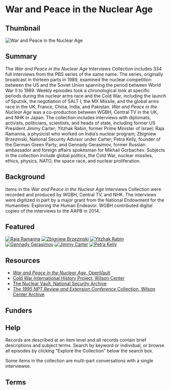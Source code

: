 # War and Peace in the Nuclear Age

## Thumbnail

![War and Peace in the Nuclear Age](https://s3.amazonaws.com/americanarchive.org/special-collections/WAPINA_Poster.jpg "WarandPeace")

## Summary

The <em>War and Peace in the Nuclear Age</em> Interviews Collection includes 334 full interviews from the PBS series of the same name. The series, originally broadcast in thirteen parts in 1989, examined the nuclear competition between the US and the Soviet Union spanning the period between World War II to 1989. Weekly episodes took a chronological look at specific periods during the nuclear arms race and the Cold War, including the launch of Sputnik, the negotiation of SALT I, the MX Missile, and the global arms race in the UK, France, China, India, and Pakistan. <em>War and Peace in the Nuclear Age</em> was a co-production between WGBH, Central TV in the UK, and NHK in Japan. The collection includes interviews with diplomats, activists, politicians, scientists, and heads of state, including former US President Jimmy Carter; Yitzhak Rabin, former Prime Minister of Israel; Raja Ramanna, a physicist who worked on India’s nuclear program; Zbigniew Brzezinski, National Security Advisor under Carter; Petra Kelly, founder of the German Green Party; and Gennady Gerasimov, former Russian ambassador and foreign affairs spokesman for Mikhail Gorbachev. Subjects in the collection include global politics, the Cold War, nuclear missiles, ethics, physics, NATO, the space race, and nuclear proliferation. 

## Background

Items in the <em>War and Peace in the Nuclear Age</em> Interviews Collection were recorded and produced by WGBH, Central TV, and NHK. The interviews were digitized in part by a major grant from the National Endowment for the Humanities: Exploring the Human Endeavor. WGBH contributed digital copies of the interviews to the AAPB in 2014.

## Featured

[![Raja Ramanna](https://s3.amazonaws.com/americanarchive.org/special-collections/cpb-aacip_15-mc8rb6w99r.jpg)](/catalog/cpb-aacip_15-mc8rb6w99r)
[![Zbigniew Brzezinski](https://s3.amazonaws.com/americanarchive.org/special-collections/cpb-aacip_15-k93125qk3q.jpg)](/catalog/cpb-aacip_15-k93125qk3q)
[![Yitzhak Rabin](https://s3.amazonaws.com/americanarchive.org/special-collections/cpb-aacip_15-5h7br8mh7d.jpg)](/catalog/cpb-aacip_15-5h7br8mh7d)
[![Gennady Gerasimov](https://s3.amazonaws.com/americanarchive.org/special-collections/cpb-aacip_15-fj29882v4n.jpg)](/catalog/cpb-aacip_15-fj29882v4n)
[![Jimmy Carter](https://s3.amazonaws.com/americanarchive.org/special-collections/cpb-aacip_15-gt5fb4ws83.jpg)](/catalog/cpb-aacip_15-gt5fb4ws83)
[![Petra Kelly](https://s3.amazonaws.com/americanarchive.org/special-collections/cpb-aacip_15-rf5k931f24.jpg)](/catalog/cpb-aacip_15-rf5k931f24)

## Resources

- [<em>War and Peace in the Nuclear Age</em>, OpenVault](http://openvault.wgbh.org/collections/war_peace/interviews)
- [Cold War International History Project, Wilson Center](https://www.wilsoncenter.org/program/cold-war-international-history-project)
- [The Nuclear Vault, National Security Archive](https://nsarchive.gwu.edu/project/nuclear-vault)
- [<em>The 1995 NPT Review and Extension Conference</em> Collection, Wilson Center Archive](https://digitalarchive.wilsoncenter.org/collection/496/The-1995-NPT-Review-and-Exchange-Conference)


## Funders 

## Help

Records are described at an item level and all records contain brief descriptions and subject terms. Search by keyword or individual, or browse all episodes by clicking “Explore the Collection” below the search box. 

Some items in the collection are multi-part conversations with a single interviewee. 

## Terms
